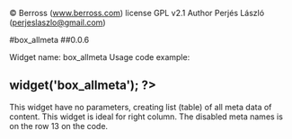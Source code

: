 © Berross (www.berross.com)
license GPL v2.1
Author Perjés László (perjeslaszlo@gmail.com)

#box_allmeta
##0.0.6

Widget name: box_allmeta
Usage code example:

## <?php $this->widget('box_allmeta'); ?>

This widget have no parameters, creating list (table) of all meta data of content.
This widget is ideal for right column. The disabled meta names is on the row 13 on the code.